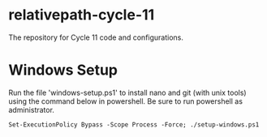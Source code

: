 # relativepath-cycle-11
The repository for Cycle 11 code and configurations.

# Windows Setup
Run the file 'windows-setup.ps1' to install nano and git (with unix tools) using the command below in powershell.
Be sure to run powershell as administrator.

```Set-ExecutionPolicy Bypass -Scope Process -Force; ./setup-windows.ps1``` 
